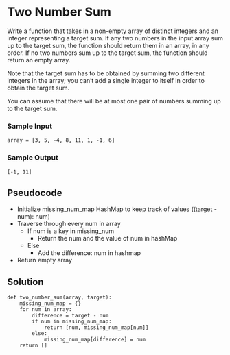 Two Number Sum
==============

Write a function that takes in a non-empty array of distinct integers and an integer representing a target sum. If any two numbers in the input array sum up to the target sum, the function should return them in an array, in any order. If no two numbers sum up to the target sum, the function should return an empty array.

Note that the target sum has to be obtained by summing two different integers in the array; you can’t add a single integer to itself in order to obtain the target sum.

You can assume that there will be at most one pair of numbers summing up to the target sum.

### Sample Input

    array = [3, 5, -4, 8, 11, 1, -1, 6]

### Sample Output

    [-1, 11]

Pseudocode
----------

-   Initialize missing\_num\_map HashMap to keep track of values ((target - num): num)
-   Traverse through every num in array
    -   If num is a key in missing\_num
        -   Return the num and the value of num in hashMap
    -   Else
        -   Add the difference: num in hashmap
-   Return empty array

Solution
--------

    def two_number_sum(array, target):
        missing_num_map = {}
        for num in array:
            difference = target - num
            if num in missing_num_map:
                return [num, missing_num_map[num]]
            else:
                missing_num_map[difference] = num
        return []
